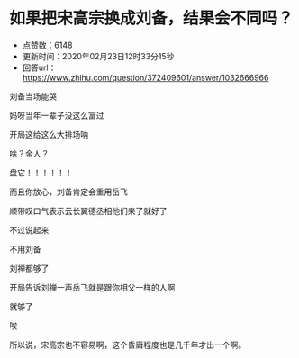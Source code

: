 # 如果把宋高宗换成刘备，结果会不同吗？
- 点赞数：6148
- 更新时间：2020年02月23日12时33分15秒
- 回答url：https://www.zhihu.com/question/372409601/answer/1032666966
<body>
 <p data-pid="8KfbrHn3">刘备当场能哭</p>
 <p data-pid="DA6COubW">妈呀当年一辈子没这么富过</p>
 <p data-pid="aZPHZSFp">开局这给这么大排场呐</p>
 <p data-pid="4_PJAZSA">啥？金人？</p>
 <p data-pid="IEdUFvUl">盘它！！！！！！</p>
 <p data-pid="OYKpEqYR">而且你放心，刘备肯定会重用岳飞</p>
 <p data-pid="ia_NCdbj">顺带叹口气表示云长翼德丞相他们来了就好了</p>
 <p data-pid="NpR00kOn">不过说起来</p>
 <p data-pid="mjGVw4a9">不用刘备</p>
 <p data-pid="BMoSgOa9">刘禅都够了</p>
 <p data-pid="-f6QqLer">开局告诉刘禅一声岳飞就是跟你相父一样的人啊</p>
 <p data-pid="tNN03TQc">就够了</p>
 <p data-pid="YzFUF_9d">唉</p>
 <p data-pid="WW-ovUVw">所以说，宋高宗也不容易啊，这个昏庸程度也是几千年才出一个啊。</p>
</body>